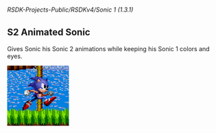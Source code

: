 ###### RSDK-Projects-Public/RSDKv4/Sonic 1 (1.3.1)
## S2 Animated Sonic

Gives Sonic his Sonic 2 animations while keeping his Sonic 1 colors and eyes.

![Image of the RSDK Mod!](/Assets/RSDKv4-S2Sonic.png)